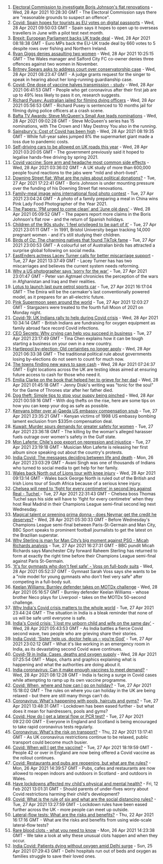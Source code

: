 1. [Electoral Commission to investigate Boris Johnson's flat renovations](https://www.bbc.co.uk/news/uk-politics-56915307) - Wed, 28 Apr 2021 10:28:30 GMT - The Electoral Commission says there are "reasonable grounds to suspect an offence".
2. [Covid: Spain hopes for tourists as EU votes on digital passports](https://www.bbc.co.uk/news/world-europe-56912667) - Wed, 28 Apr 2021 09:50:03 GMT - Spain says it hopes to open up to overseas travellers in June with a pilot test next month.
3. [Brexit: European Parliament backs UK trade deal](https://www.bbc.co.uk/news/world-europe-56899831) - Wed, 28 Apr 2021 08:18:38 GMT - Euro MPs back the EU-UK trade deal by 660 votes to 5 despite rows over fishing and Northern Ireland.
4. [Ryan Giggs denies assaulting two women](https://www.bbc.co.uk/news/uk-wales-56911812) - Wed, 28 Apr 2021 10:25:15 GMT - The Wales manager and Salford City FC co-owner denies three offences against two women in November.
5. [Britney Spears asks to address court over conservatorship case](https://www.bbc.co.uk/news/entertainment-arts-56911822) - Wed, 28 Apr 2021 08:23:47 GMT - A judge grants request for the singer to speak in hearing about her long-running guardianship case.
6. [Covid: One dose of vaccine halves transmission - study](https://www.bbc.co.uk/news/health-56904993) - Wed, 28 Apr 2021 06:41:53 GMT - People who get coronavirus after their first jab are up to 49% less likely to pass it on, research suggests.
7. [Richard Pusey: Australian jailed for filming dying officers](https://www.bbc.co.uk/news/world-australia-56910687) - Wed, 28 Apr 2021 05:56:53 GMT - Richard Pusey is sentenced to 10 months jail for filming dying police officers at a crash scene.
8. [Bafta TV Awards: Steve McQueen's Small Axe leads nominations](https://www.bbc.co.uk/news/entertainment-arts-56900631) - Wed, 28 Apr 2021 09:02:28 GMT - Steve McQueen's series has 15 nominations, with The Crown and I May Destroy You also in the running.
9. [Sainsbury's: Cost of Covid has been high](https://www.bbc.co.uk/news/business-56912064) - Wed, 28 Apr 2021 08:19:35 GMT - While full-year sales jumped 8% the supermarket giant made a loss due to pandemic costs.
10. [Self-driving cars to be allowed on UK roads this year](https://www.bbc.co.uk/news/technology-56906145) - Wed, 28 Apr 2021 03:20:05 GMT - The government previously said it hoped to legalise hands-free driving by spring 2021.
11. [Covid vaccine: Sore arm and headache most common side effects](https://www.bbc.co.uk/news/health-56901356) - Wed, 28 Apr 2021 03:36:02 GMT - A UK study of more than 600,000 people found reactions to the jabs were "mild and short-lived".
12. [Downing Street flat: What are the rules about political donations?](https://www.bbc.co.uk/news/uk-politics-56893165) - Tue, 27 Apr 2021 17:22:41 GMT - Boris Johnson is under mounting pressure over the funding of his Downing Street flat renovations.
13. [Family-meal image wins international food photo contest](https://www.bbc.co.uk/news/in-pictures-56820167) - Tue, 27 Apr 2021 23:04:24 GMT - A photo of a family preparing a meal in China wins Pink Lady Food Photographer of the Year 2021.
14. [The Papers: 'PM urged to come clean' and 'June olé days'](https://www.bbc.co.uk/news/blogs-the-papers-56910085) - Wed, 28 Apr 2021 05:09:52 GMT - The papers report more claims in the Boris Johnson's flat row - and the return of Spanish holidays.
15. [Children of the 90s study: 'I feel privileged to be part of it'](https://www.bbc.co.uk/news/uk-56901164) - Tue, 27 Apr 2021 23:01:11 GMT - In 1991, Bristol University began tracking 14,000 pregnant women - and it's still studying their children.
16. [Birds of Oz: The charming natives that found TikTok fame](https://www.bbc.co.uk/news/world-australia-56883027) - Tue, 27 Apr 2021 23:00:53 GMT - A colourful set of Australian birds has attracted a surprise global following on social media.
17. [EastEnders actress Lacey Turner calls for better miscarriage support](https://www.bbc.co.uk/news/uk-56904891) - Tue, 27 Apr 2021 13:37:49 GMT - Lacey Turner has has two miscarriages and believes the current system needs reforming.
18. [Why a US photographer says 'sorry for the war'](https://www.bbc.co.uk/news/world-us-canada-56859337) - Tue, 27 Apr 2021 23:01:47 GMT - Peter van Agtmael chronicles the perception of the wars in Afghanistan and Iraq and their realities.
19. [Lotus to launch last pure petrol sports car](https://www.bbc.co.uk/news/business-56906504) - Tue, 27 Apr 2021 16:17:04 GMT - The Emira will be the carmaker's last conventionally powered model, as it prepares for an all-electric future.
20. [Pink Supermoon seen around the world](https://www.bbc.co.uk/news/in-pictures-56900164) - Tue, 27 Apr 2021 12:03:27 GMT - Stargazers were treated to the fourth full Moon of 2021 on Monday night.
21. [Covid-19: UK Indians rally to help during Covid crisis](https://www.bbc.co.uk/news/uk-56909285) - Wed, 28 Apr 2021 10:34:14 GMT - British Indians are fundraising for oxygen equipment as family abroad face record Covid infections.
22. [CEO Secrets: Why crying can help you succeed in business](https://www.bbc.co.uk/news/business-56683783) - Tue, 27 Apr 2021 23:17:49 GMT - Tina Chen explains how it can be tough starting a business on your own in a new country.
23. [Hartlepool by-election: Old certainties no longer apply](https://www.bbc.co.uk/news/uk-politics-56859750) - Wed, 28 Apr 2021 06:33:38 GMT - The traditional political rule about governments losing by-elections do not seem to count for much now.
24. [The towns finding new ways to save cash](https://www.bbc.co.uk/news/business-56892375) - Wed, 28 Apr 2021 07:24:37 GMT - Eight locations across the UK are testing ideas aimed at ensuring future access to cash for those who need it.
25. [Emilia Clarke on the book that helped her to grieve for her dad](https://www.bbc.co.uk/news/entertainment-arts-56843499) - Wed, 28 Apr 2021 01:45:18 GMT - Jenny Diski's writing was "tonic for the soul" for the Game of Thrones star after her father died.
26. [Dog theft: Simple tips to stop your puppy being pinched](https://www.bbc.co.uk/news/newsbeat-56899774) - Wed, 28 Apr 2021 00:59:16 GMT - With dog thefts on the rise, here are some tips on how you can keep your dog as safe as possible.
27. [Kenyans bitter over al-Qaeda US embassy compensation snub](https://www.bbc.co.uk/news/world-africa-56759771) - Tue, 27 Apr 2021 23:35:21 GMT - Kenyan victims of 1998 US embassy bombing lament exclusion from $335m compensation deal.
28. [Kuwait: Murder spurs demands for greater safety for women](https://www.bbc.co.uk/news/world-middle-east-56899653) - Tue, 27 Apr 2021 23:36:18 GMT - The killing by the woman's alleged harasser fuels outrage over women's safety in the Gulf state.
29. [Mon Laferte: Chile's pop export on repression and injustice](https://www.bbc.co.uk/news/world-latin-america-56899171) - Tue, 27 Apr 2021 23:19:18 GMT - Musician Mon Laferte is releasing her first album since speaking out about the country's protests.
30. [India Covid: The messages deciding between life and death](https://www.bbc.co.uk/news/world-asia-india-56882037) - Mon, 26 Apr 2021 23:03:29 GMT - Avani Singh was one of thousands of Indians who turned to social media to get help for her family.
31. [Wales back North out of Lions tour with knee injury](https://www.bbc.co.uk/sport/rugby-union/56913566) - Wed, 28 Apr 2021 09:13:14 GMT - Wales back George North is ruled out of the British and Irish Lions tour of South Africa because of a serious knee injury.
32. [Chelsea will need to 'fight for every centimetre' in second leg against Real - Tuchel ](https://www.bbc.co.uk/sport/football/56910396) - Tue, 27 Apr 2021 22:31:43 GMT - Chelsea boss Thomas Tuchel says his side will have to 'fight for every centimetre' when they host Real Madrid in their Champions League semi-final second leg next Wednesday.
33. [Magical talent or preening prima donna - does Neymar get the credit he deserves?](https://www.bbc.co.uk/sport/football/56800034) - Wed, 28 Apr 2021 05:30:33 GMT - Before Wednesday's Champions League semi-final between Paris-St-Germain and Man City, BBC Sport speaks to prominent football journalists to get the latest on the Brazilian superstar.
34. [Why Sterling is man for Man City’s big moment against PSG - Micah Richards analysis](https://www.bbc.co.uk/sport/football/56906838) - Tue, 27 Apr 2021 16:27:31 GMT - BBC pundit Micah Richards says Manchester City forward Raheem Sterling has returned to form at exactly the right time before their Champions League semi-final against Paris St-Germain.
35. ['It's for gymnasts who don't feel safe' - Voss on full-body suits](https://www.bbc.co.uk/sport/gymnastics/56906863) - Wed, 28 Apr 2021 05:52:37 GMT - Gymnast Sarah Voss says she wants to be a "role model for young gymnasts who don't feel very safe" after competing in a full-body suit.
36. [Keelan Williams: Burnley defender takes on MOTDx challenge](https://www.bbc.co.uk/sport/av/football/56908765) - Wed, 28 Apr 2021 05:16:57 GMT - Burnley defender Keelan Williams - whose brother Neco plays for Liverpool - takes on the MOTDx 50-second challenge.
37. [Why India's Covid crisis matters to the whole world](https://www.bbc.co.uk/news/world-asia-india-56907007) - Tue, 27 Apr 2021 23:44:24 GMT - The situation in India is a bleak reminder that none of us will be safe until everyone is safe.
38. [India's Covid crisis: 'I lost my unborn child and wife on the same day'](https://www.bbc.co.uk/news/world-asia-india-56908383) - Wed, 28 Apr 2021 05:43:53 GMT - As India battles a fierce Covid second wave, two people who are grieving share their stories.
39. [India Covid: 'Sister help us, doctor help us – you’re God'](https://www.bbc.co.uk/news/world-asia-india-56901163) - Tue, 27 Apr 2021 23:02:12 GMT - What it's like working in an emergency room in India, as its devastating second Covid wave continues.
40. [Covid-19 in India: Cases, deaths and oxygen supply](https://www.bbc.co.uk/news/world-asia-india-56891016) - Wed, 28 Apr 2021 07:25:54 GMT - Maps, charts and graphics explaining what is happening and what the authorities are doing about it.
41. [India coronavirus: Can it make enough vaccines to meet demand?](https://www.bbc.co.uk/news/world-asia-india-55571793) - Wed, 28 Apr 2021 08:12:28 GMT - India is facing a surge in Covid cases while attempting to ramp up its own vaccine programme.
42. [Covid: When, where and how can I go on holiday?](https://www.bbc.co.uk/news/explainers-52646738) - Tue, 27 Apr 2021 15:18:02 GMT - The rules on where you can holiday in the UK are being relaxed - but there are still many things can't do.
43. [Coronavirus: What's happening with pools, haircuts and gyms?](https://www.bbc.co.uk/news/explainers-53349989) - Tue, 27 Apr 2021 13:48:31 GMT - Lockdown has been eased further - but what does it mean for hairdressers, pools and gyms?
44. [Covid: How do I get a lateral flow or PCR test?](https://www.bbc.co.uk/news/health-51943612) - Tue, 27 Apr 2021 09:22:00 GMT - Everyone in England and Scotland is being encouraged to take rapid coronavirus tests regularly.
45. [Coronavirus: What's the risk on transport?](https://www.bbc.co.uk/news/health-51736185) - Thu, 22 Apr 2021 13:17:41 GMT - As UK coronavirus restrictions continue to be relaxed, public transport could become much busier.
46. [Covid: When will I get the vaccine?](https://www.bbc.co.uk/news/health-55045639) - Tue, 27 Apr 2021 18:19:59 GMT - People 42 or over in England are now being offered a Covid vaccine as the rollout continues.
47. [Covid: Restaurants and pubs are reopening, but what are the rules?](https://www.bbc.co.uk/news/business-52977388) - Mon, 26 Apr 2021 14:39:57 GMT - Pubs, cafes and restaurants are now allowed to reopen indoors and outdoors in Scotland - and outdoors in Wales.
48. [Have lockdowns affected my child's physical and mental health?](https://www.bbc.co.uk/news/explainers-55936928) - Fri, 12 Feb 2021 13:01:31 GMT - Should parents of under-fives worry about Covid restrictions harming their child's development?
49. [Covid: What is the rule of six and what are the social distancing rules?](https://www.bbc.co.uk/news/uk-51506729) - Tue, 27 Apr 2021 13:27:59 GMT - Lockdown rules have been eased further across the UK - more people can meet up outside.
50. [Lateral-flow tests: What are the risks and benefits?](https://www.bbc.co.uk/news/56675624) - Thu, 22 Apr 2021 16:17:16 GMT - What are the risks and benefits from using wide-scale lateral-flow tests?
51. [Rare blood clots - what you need to know](https://www.bbc.co.uk/news/health-56674796) - Mon, 26 Apr 2021 14:23:38 GMT - We take a look at why these unusual clots happen and when they occur.
52. [India Covid: Patients dying without oxygen amid Delhi surge](https://www.bbc.co.uk/news/56876695) - Sun, 25 Apr 2021 07:29:43 GMT - Delhi hospitals run out of beds and oxygen as families struggle to save their loved ones.

